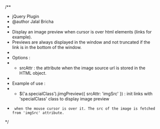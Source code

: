 /**
 * jQuery Plugin
 * @author Jalal Bricha
 *
 * Display an image preview when cursor is over html elements (links for example).
 * Previews are always displayed in the window and not truncated if the link is in the bottom of the window.
 *
 * Options :
 * 	- srcAttr : the attribute when the image source url is stored in the HTML object.
 *
 * Example of use :
 * 	- $('a.specialClass').jimgPreview({ srcAttr: 'imgSrc' }) : init links with 'specialClass' class to display image preview
 * 		when the mouse cursor is over it. The src of the image is fetched from 'imgSrc' attribute.
 */
